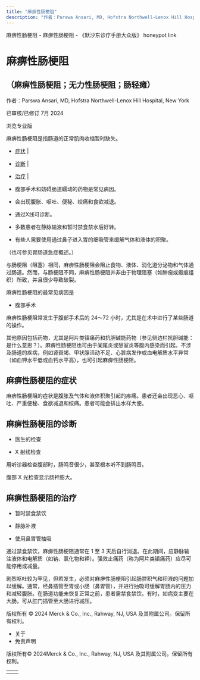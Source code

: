 ```yaml
---
title: "麻痹性肠梗阻"
description: "作者：Parswa Ansari, MD, Hofstra Northwell-Lenox Hill Hospital, New York"
---
```


﻿麻痹性肠梗阻 \- 麻痹性肠梗阻 \- 《默沙东诊疗手册大众版》 honeypot link

# 麻痹性肠梗阻

## （麻痹性肠梗阻；无力性肠梗阻；肠轻瘫）

作者：Parswa Ansari, MD, Hofstra Northwell-Lenox Hill Hospital, New York

已审核/已修订 7月 2024

浏览专业版

麻痹性肠梗阻是指肠道的正常肌肉收缩暂时缺失。

- [症状](#症状_v758120_zh) \|
- [诊断](#诊断_v25244521_zh) \|
- [治疗](#治疗_v758124_zh) \|

- 腹部手术和妨碍肠道蠕动的药物是常见病因。

- 会出现腹胀、呕吐、便秘、绞痛和食欲减退。

- 通过X线可诊断。

- 多数患者在静脉输液和暂时禁食禁水后好转。

- 有些人需要使用通过鼻子进入胃的细吸管来缓解气体和液体的积聚。


（也可参见胃肠道急症概述。）

与肠梗阻（阻塞）相同，麻痹性肠梗阻会阻止食物、液体、消化道分泌物和气体通过肠道。然而，与肠梗阻不同，麻痹性肠梗阻并非由于物理阻塞（如肿瘤或瘢痕组织）所致，并且很少导致破裂。

麻痹性肠梗阻的最常见病因是

- 腹部手术


麻痹性肠梗阻常发生于腹部手术后的 24～72 小时，尤其是在术中进行了某些肠道的操作。

其他原因包括药物，尤其是阿片类镇痛药和抗胆碱能药物（参见侧边栏抗胆碱能：是什么意思？）。麻痹性肠梗阻也可由于阑尾炎或憩室炎等腹内感染而引起。不涉及肠道的疾病，例如肾衰竭、甲状腺活动不足、心脏病发作或血电解质水平异常（如血钾水平低或血钙水平高），也可引起麻痹性肠梗阻。

## 麻痹性肠梗阻的症状

麻痹性肠梗阻的症状是腹胀及气体和液体积聚引起的疼痛。患者还会出现恶心、呕吐、严重便秘、食欲减退和绞痛。患者可能会排出水样大便。

## 麻痹性肠梗阻的诊断

- 医生的检查

- X 射线检查


用听诊器检查腹部时，肠鸣音很少，甚至根本听不到肠鸣音。

腹部 X 光检查显示肠袢膨大。

## 麻痹性肠梗阻的治疗

- 暂时禁食禁饮

- 静脉补液

- 使用鼻胃管抽吸


通过禁食禁饮，麻痹性肠梗阻通常在 1 至 3 天后自行消退。在此期间，应静脉输注液体和电解质（如钠、氯化物和钾）。强效止痛药（称为阿片类镇痛药）应尽可能停用或减量。

剧烈呕吐较为罕见，但若发生，必须对麻痹性肠梗阻引起肠腔积气和积液的问题加以缓解。通常，经鼻插管至胃或小肠（鼻胃管），并进行抽吸可缓解胃肠内的压力和减轻腹胀。在肠道功能未恢复正常之前，患者需禁食禁饮。有时，如病变主要在大肠，可从肛门插管至大肠进行减压。



版权所有 © 2024
Merck & Co., Inc., Rahway, NJ, USA 及其附属公司。保留所有权利。

- 关于
- 免责声明

版权所有© 2024Merck & Co., Inc., Rahway, NJ, USA 及其附属公司。保留所有权利。

|     |     |
| --- | --- |
|  |  |
